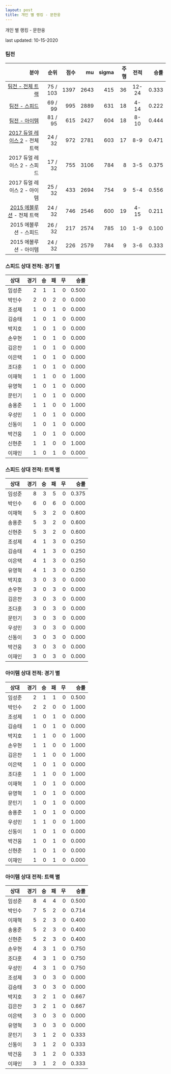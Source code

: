 ```yaml
---
layout: post
title: 개인 별 랭킹 - 문한웅
---
```



개인 별 랭킹 - 문한웅


last updated: 10-15-2020


### 팀전

| 분야 | 순위 | 점수 | mu | sigma | 주행 | 전적 | 승률 |
|---:|---:|---:|---:|---:|---:|:---:|---:|
| [팀전 - 전체 트랙](../team-full) | 75 / 103 | 1397 | 2643 | 415 | 36 | 12-24 | 0.333 |
| [팀전 - 스피드](../team-speed) | 69 / 99 | 995 | 2889 | 631 | 18 | 4-14 | 0.222 |
| [팀전 - 아이템](../team-item) | 81 / 95 | 615 | 2427 | 604 | 18 | 8-10 | 0.444 |
| [2017 듀얼 레이스 2](../teams-t2017_1) - 전체 트랙 | 24 / 32 | 972 | 2781 | 603 | 17 | 8-9 | 0.471 |
| 2017 듀얼 레이스 2 - 스피드 | 17 / 32 | 755 | 3106 | 784 | 8 | 3-5 | 0.375 |
| 2017 듀얼 레이스 2 - 아이템 | 25 / 32 | 433 | 2694 | 754 | 9 | 5-4 | 0.556 |
| [2015 에볼루션](../teams-t2015_1) - 전체 트랙 | 24 / 32 | 746 | 2546 | 600 | 19 | 4-15 | 0.211 |
| 2015 에볼루션 - 스피드 | 26 / 32 | 217 | 2574 | 785 | 10 | 1-9 | 0.100 |
| 2015 에볼루션 - 아이템 | 24 / 32 | 226 | 2579 | 784 | 9 | 3-6 | 0.333 |

### 스피드 상대 전적: 경기 별

| 상대 | 경기 | 승 | 패 | 무 | 승률 |
|:---:|---:|---:|---:|---:|---:|
| 임성준 | 2 | 1 | 1 | 0 | 0.500 |
| 박인수 | 2 | 0 | 2 | 0 | 0.000 |
| 조성제 | 1 | 0 | 1 | 0 | 0.000 |
| 김승태 | 1 | 0 | 1 | 0 | 0.000 |
| 박지호 | 1 | 0 | 1 | 0 | 0.000 |
| 손우현 | 1 | 0 | 1 | 0 | 0.000 |
| 김은찬 | 1 | 0 | 1 | 0 | 0.000 |
| 이은택 | 1 | 0 | 1 | 0 | 0.000 |
| 조다훈 | 1 | 0 | 1 | 0 | 0.000 |
| 이재혁 | 1 | 1 | 0 | 0 | 1.000 |
| 유영혁 | 1 | 0 | 1 | 0 | 0.000 |
| 문민기 | 1 | 0 | 1 | 0 | 0.000 |
| 송용준 | 1 | 1 | 0 | 0 | 1.000 |
| 우성민 | 1 | 0 | 1 | 0 | 0.000 |
| 신동이 | 1 | 0 | 1 | 0 | 0.000 |
| 박건웅 | 1 | 0 | 1 | 0 | 0.000 |
| 신현준 | 1 | 1 | 0 | 0 | 1.000 |
| 이재인 | 1 | 0 | 1 | 0 | 0.000 |

### 스피드 상대 전적: 트랙 별

| 상대 | 경기 | 승 | 패 | 무 | 승률 |
|:---:|---:|---:|---:|---:|---:|
| 임성준 | 8 | 3 | 5 | 0 | 0.375 |
| 박인수 | 6 | 0 | 6 | 0 | 0.000 |
| 이재혁 | 5 | 3 | 2 | 0 | 0.600 |
| 송용준 | 5 | 3 | 2 | 0 | 0.600 |
| 신현준 | 5 | 3 | 2 | 0 | 0.600 |
| 조성제 | 4 | 1 | 3 | 0 | 0.250 |
| 김승태 | 4 | 1 | 3 | 0 | 0.250 |
| 이은택 | 4 | 1 | 3 | 0 | 0.250 |
| 유영혁 | 4 | 1 | 3 | 0 | 0.250 |
| 박지호 | 3 | 0 | 3 | 0 | 0.000 |
| 손우현 | 3 | 0 | 3 | 0 | 0.000 |
| 김은찬 | 3 | 0 | 3 | 0 | 0.000 |
| 조다훈 | 3 | 0 | 3 | 0 | 0.000 |
| 문민기 | 3 | 0 | 3 | 0 | 0.000 |
| 우성민 | 3 | 0 | 3 | 0 | 0.000 |
| 신동이 | 3 | 0 | 3 | 0 | 0.000 |
| 박건웅 | 3 | 0 | 3 | 0 | 0.000 |
| 이재인 | 3 | 0 | 3 | 0 | 0.000 |

### 아이템 상대 전적: 경기 별

| 상대 | 경기 | 승 | 패 | 무 | 승률 |
|:---:|---:|---:|---:|---:|---:|
| 임성준 | 2 | 1 | 1 | 0 | 0.500 |
| 박인수 | 2 | 2 | 0 | 0 | 1.000 |
| 조성제 | 1 | 0 | 1 | 0 | 0.000 |
| 김승태 | 1 | 0 | 1 | 0 | 0.000 |
| 박지호 | 1 | 1 | 0 | 0 | 1.000 |
| 손우현 | 1 | 1 | 0 | 0 | 1.000 |
| 김은찬 | 1 | 1 | 0 | 0 | 1.000 |
| 이은택 | 1 | 0 | 1 | 0 | 0.000 |
| 조다훈 | 1 | 1 | 0 | 0 | 1.000 |
| 이재혁 | 1 | 0 | 1 | 0 | 0.000 |
| 유영혁 | 1 | 0 | 1 | 0 | 0.000 |
| 문민기 | 1 | 0 | 1 | 0 | 0.000 |
| 송용준 | 1 | 0 | 1 | 0 | 0.000 |
| 우성민 | 1 | 1 | 0 | 0 | 1.000 |
| 신동이 | 1 | 0 | 1 | 0 | 0.000 |
| 박건웅 | 1 | 0 | 1 | 0 | 0.000 |
| 신현준 | 1 | 0 | 1 | 0 | 0.000 |
| 이재인 | 1 | 0 | 1 | 0 | 0.000 |

### 아이템 상대 전적: 트랙 별

| 상대 | 경기 | 승 | 패 | 무 | 승률 |
|:---:|---:|---:|---:|---:|---:|
| 임성준 | 8 | 4 | 4 | 0 | 0.500 |
| 박인수 | 7 | 5 | 2 | 0 | 0.714 |
| 이재혁 | 5 | 2 | 3 | 0 | 0.400 |
| 송용준 | 5 | 2 | 3 | 0 | 0.400 |
| 신현준 | 5 | 2 | 3 | 0 | 0.400 |
| 손우현 | 4 | 3 | 1 | 0 | 0.750 |
| 조다훈 | 4 | 3 | 1 | 0 | 0.750 |
| 우성민 | 4 | 3 | 1 | 0 | 0.750 |
| 조성제 | 3 | 0 | 3 | 0 | 0.000 |
| 김승태 | 3 | 0 | 3 | 0 | 0.000 |
| 박지호 | 3 | 2 | 1 | 0 | 0.667 |
| 김은찬 | 3 | 2 | 1 | 0 | 0.667 |
| 이은택 | 3 | 0 | 3 | 0 | 0.000 |
| 유영혁 | 3 | 0 | 3 | 0 | 0.000 |
| 문민기 | 3 | 1 | 2 | 0 | 0.333 |
| 신동이 | 3 | 1 | 2 | 0 | 0.333 |
| 박건웅 | 3 | 1 | 2 | 0 | 0.333 |
| 이재인 | 3 | 1 | 2 | 0 | 0.333 |
